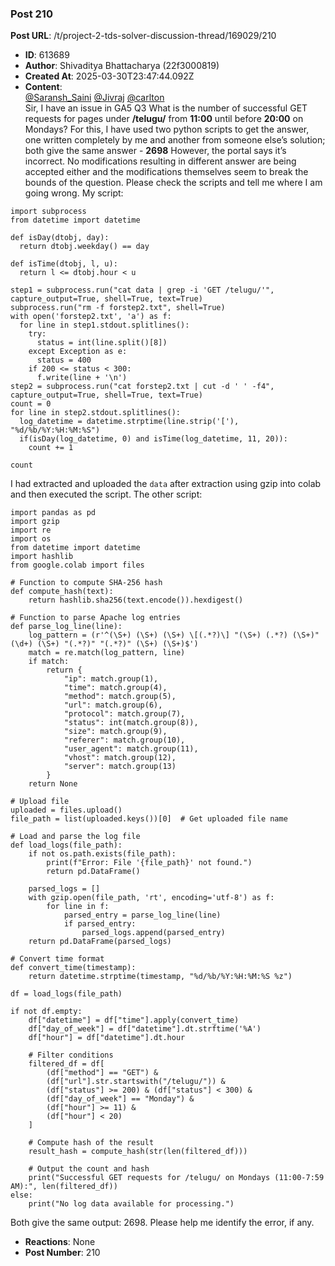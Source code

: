### Post 210
**Post URL**: /t/project-2-tds-solver-discussion-thread/169029/210
- **ID**: 613689
- **Author**: Shivaditya Bhattacharya (22f3000819)
- **Created At**: 2025-03-30T23:47:44.092Z
- **Content**:  
  <a class="mention" href="/u/saransh_saini">@Saransh_Saini</a> <a class="mention" href="/u/jivraj">@Jivraj</a> <a class="mention" href="/u/carlton">@carlton</a><br>
Sir, I have an issue in GA5 Q3
What is the number of successful GET requests for pages under <strong>/telugu/</strong> from <strong>11:00</strong> until before <strong>20:00</strong> on Mondays?
For this, I have used two python scripts to get the answer, one written completely by me and another from someone else’s solution; both give the same answer - <strong>2698</strong>
However, the portal says it’s incorrect. No modifications resulting in different answer are being accepted either and the modifications themselves seem to break the bounds of the question.
Please check the scripts and tell me where I am going wrong.
My script:
<pre><code class="lang-auto">import subprocess
from datetime import datetime

def isDay(dtobj, day):
  return dtobj.weekday() == day

def isTime(dtobj, l, u):
  return l &lt;= dtobj.hour &lt; u

step1 = subprocess.run("cat data | grep -i 'GET /telugu/'", capture_output=True, shell=True, text=True)
subprocess.run("rm -f forstep2.txt", shell=True)
with open('forstep2.txt', 'a') as f:
  for line in step1.stdout.splitlines():
    try:
      status = int(line.split()[8])
    except Exception as e:
      status = 400
    if 200 &lt;= status &lt; 300:
      f.write(line + '\n')
step2 = subprocess.run("cat forstep2.txt | cut -d ' ' -f4", capture_output=True, shell=True, text=True)
count = 0
for line in step2.stdout.splitlines():
  log_datetime = datetime.strptime(line.strip('['), "%d/%b/%Y:%H:%M:%S")
  if(isDay(log_datetime, 0) and isTime(log_datetime, 11, 20)):
    count += 1

count
</code></pre>
I had extracted and uploaded the <code>data</code> after extraction using gzip into colab and then executed the script.
The other script:
<pre><code class="lang-auto">import pandas as pd
import gzip
import re
import os
from datetime import datetime
import hashlib
from google.colab import files

# Function to compute SHA-256 hash
def compute_hash(text):
    return hashlib.sha256(text.encode()).hexdigest()

# Function to parse Apache log entries
def parse_log_line(line):
    log_pattern = (r'^(\S+) (\S+) (\S+) \[(.*?)\] "(\S+) (.*?) (\S+)" (\d+) (\S+) "(.*?)" "(.*?)" (\S+) (\S+)$')
    match = re.match(log_pattern, line)
    if match:
        return {
            "ip": match.group(1),
            "time": match.group(4),
            "method": match.group(5),
            "url": match.group(6),
            "protocol": match.group(7),
            "status": int(match.group(8)),
            "size": match.group(9),
            "referer": match.group(10),
            "user_agent": match.group(11),
            "vhost": match.group(12),
            "server": match.group(13)
        }
    return None

# Upload file
uploaded = files.upload()
file_path = list(uploaded.keys())[0]  # Get uploaded file name

# Load and parse the log file
def load_logs(file_path):
    if not os.path.exists(file_path):
        print(f"Error: File '{file_path}' not found.")
        return pd.DataFrame()

    parsed_logs = []
    with gzip.open(file_path, 'rt', encoding='utf-8') as f:
        for line in f:
            parsed_entry = parse_log_line(line)
            if parsed_entry:
                parsed_logs.append(parsed_entry)
    return pd.DataFrame(parsed_logs)

# Convert time format
def convert_time(timestamp):
    return datetime.strptime(timestamp, "%d/%b/%Y:%H:%M:%S %z")

df = load_logs(file_path)

if not df.empty:
    df["datetime"] = df["time"].apply(convert_time)
    df["day_of_week"] = df["datetime"].dt.strftime('%A')
    df["hour"] = df["datetime"].dt.hour

    # Filter conditions
    filtered_df = df[
        (df["method"] == "GET") &amp;
        (df["url"].str.startswith("/telugu/")) &amp;
        (df["status"] &gt;= 200) &amp; (df["status"] &lt; 300) &amp;
        (df["day_of_week"] == "Monday") &amp;
        (df["hour"] &gt;= 11) &amp;
        (df["hour"] &lt; 20)
    ]

    # Compute hash of the result
    result_hash = compute_hash(str(len(filtered_df)))

    # Output the count and hash
    print("Successful GET requests for /telugu/ on Mondays (11:00-7:59 AM):", len(filtered_df))
else:
    print("No log data available for processing.")
</code></pre>
Both give the same output: 2698. Please help me identify the error, if any.
- **Reactions**: None
- **Post Number**: 210

